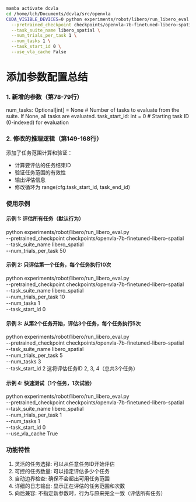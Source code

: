 ```bash
mamba activate dcvla
cd /home/lch/Documents/dcvla/src/openvla
CUDA_VISIBLE_DEVICES=0 python experiments/robot/libero/run_libero_eval.py \
  --pretrained_checkpoint checkpoints/openvla-7b-finetuned-libero-spatial \
  --task_suite_name libero_spatial \
  --num_trials_per_task 1 \
  --num_tasks 1 \
  --task_start_id 0 \
  --use_vla_cache False
```



# 添加参数配置总结

### 1. 新增的参数（第78-79行）

num_tasks: Optional[int] = None                  # Number of tasks to 
evaluate from the suite. If None, all tasks are evaluated.
task_start_id: int = 0                           # Starting task ID 
(0-indexed) for evaluation

### 2. 修改的推理逻辑（第149-168行）

添加了任务范围计算和验证：
- 计算要评估的任务结束ID
- 验证任务范围的有效性
- 输出评估信息
- 修改循环为 range(cfg.task_start_id, task_end_id)

### 使用示例

#### 示例 1: 评估所有任务（默认行为）

python experiments/robot/libero/run_libero_eval.py \
  --pretrained_checkpoint
checkpoints/openvla-7b-finetuned-libero-spatial \
  --task_suite_name libero_spatial \
  --num_trials_per_task 50

#### 示例 2: 只评估第一个任务，每个任务执行10次

python experiments/robot/libero/run_libero_eval.py \
  --pretrained_checkpoint
checkpoints/openvla-7b-finetuned-libero-spatial \
  --task_suite_name libero_spatial \
  --num_trials_per_task 10 \
  --num_tasks 1 \
  --task_start_id 0

#### 示例 3: 从第2个任务开始，评估3个任务，每个任务执行5次

python experiments/robot/libero/run_libero_eval.py \
  --pretrained_checkpoint
checkpoints/openvla-7b-finetuned-libero-spatial \
  --task_suite_name libero_spatial \
  --num_trials_per_task 5 \
  --num_tasks 3 \
  --task_start_id 2
这将评估任务ID 2, 3, 4（总共3个任务）

#### 示例 4: 快速测试（1个任务，1次试验）

python experiments/robot/libero/run_libero_eval.py \
  --pretrained_checkpoint
checkpoints/openvla-7b-finetuned-libero-spatial \
  --task_suite_name libero_spatial \
  --num_trials_per_task 1 \
  --num_tasks 1 \
  --task_start_id 0 \
  --use_vla_cache True

### 功能特性

1. 灵活的任务选择: 可以从任意任务ID开始评估
2. 可控的任务数量: 可以指定评估多少个任务
3. 自动边界检查: 确保不会超出可用任务范围
4. 详细的日志输出: 显示正在评估的任务范围和次数
5. 向后兼容: 不指定新参数时，行为与原来完全一致（评估所有任务）